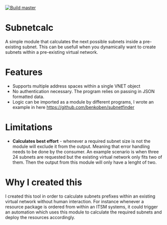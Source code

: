 [![Build master](https://github.com/benkoben/azsubnetcalc/actions/workflows/unit-test.yaml/badge.svg)](https://github.com/benkoben/azsubnetcalc/actions/workflows/unit-test.yaml)

Subnetcalc
===

A simple module that calculates the next possible subnets inside a pre-existing subnet. This can be usefull when you dynamically want to create subnets within a pre-existing virtual network. 

Features
===
* Supports multiple address spaces within a single VNET object
* No authentication necessary. The program relies on passing in JSON formatted data.
* Logic can be imported as a module by different programs, I wrote an example in here https://github.com/benkoben/subnetfinder

Limitations
===
* **Calculates best effort** - whenever a required subnet size is not the module will exclude it from the output. Meaning that error handling needs to be done by the consumer. An example scenario is when three 24 subnets are requested but the existing virtual network only fits two of them. Then the output from this module will only have a lenght of two.

Why I created this
===

I created this tool in order to calculate subnets prefixes within an existing virtual network without human interaction. For instance whenever a resource package is ordered from within an ITSM systems, it could trigger an automation which uses this module to calculate the required subnets and deploy the resources accordingly.

